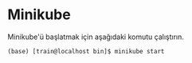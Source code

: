 # Minikube
Minikube'ü başlatmak için aşağıdaki komutu çalıştırın.
```console
(base) [train@localhost bin]$ minikube start
```
